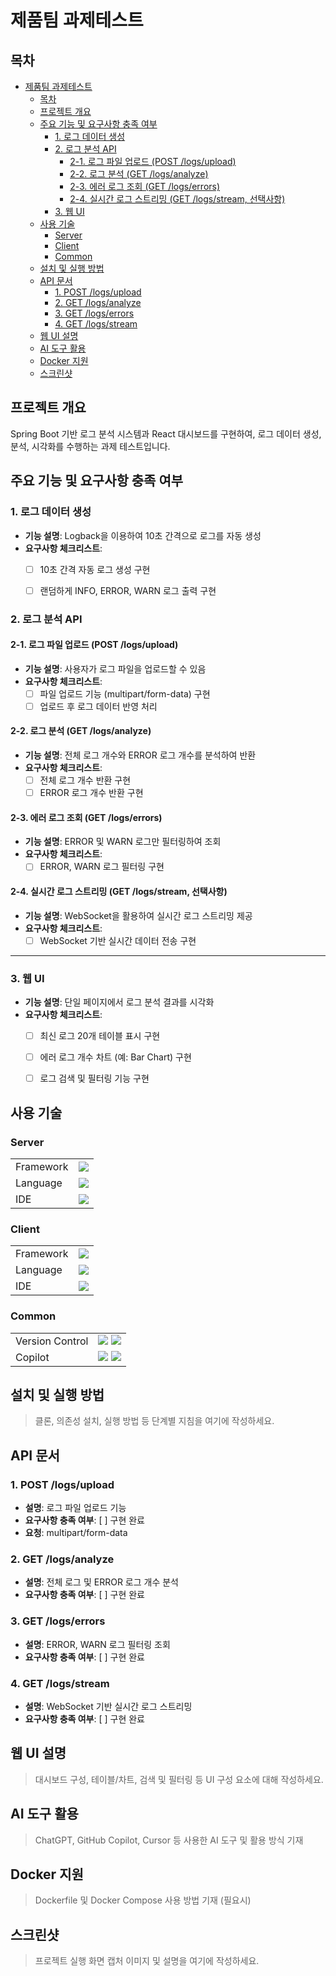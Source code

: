 # 제품팀 과제테스트

## 목차
- [제품팀 과제테스트](#제품팀-과제테스트)
  - [목차](#목차)
  - [프로젝트 개요](#프로젝트-개요)
  - [주요 기능 및 요구사항 충족 여부](#주요-기능-및-요구사항-충족-여부)
    - [1. 로그 데이터 생성](#1-로그-데이터-생성)
    - [2. 로그 분석 API](#2-로그-분석-api)
      - [2-1. 로그 파일 업로드 (POST /logs/upload)](#2-1-로그-파일-업로드-post-logsupload)
      - [2-2. 로그 분석 (GET /logs/analyze)](#2-2-로그-분석-get-logsanalyze)
      - [2-3. 에러 로그 조회 (GET /logs/errors)](#2-3-에러-로그-조회-get-logserrors)
      - [2-4. 실시간 로그 스트리밍 (GET /logs/stream, 선택사항)](#2-4-실시간-로그-스트리밍-get-logsstream-선택사항)
    - [3. 웹 UI](#3-웹-ui)
  - [사용 기술](#사용-기술)
    - [Server](#server)
    - [Client](#client)
    - [Common](#common)
  - [설치 및 실행 방법](#설치-및-실행-방법)
  - [API 문서](#api-문서)
    - [1. POST /logs/upload](#1-post-logsupload)
    - [2. GET /logs/analyze](#2-get-logsanalyze)
    - [3. GET /logs/errors](#3-get-logserrors)
    - [4. GET /logs/stream](#4-get-logsstream)
  - [웹 UI 설명](#웹-ui-설명)
  - [AI 도구 활용](#ai-도구-활용)
  - [Docker 지원](#docker-지원)
  - [스크린샷](#스크린샷)


## 프로젝트 개요
Spring Boot 기반 로그 분석 시스템과 React 대시보드를 구현하여, 로그 데이터 생성, 분석, 시각화를 수행하는 과제 테스트입니다.


## 주요 기능 및 요구사항 충족 여부

### 1. 로그 데이터 생성
- **기능 설명**: Logback을 이용하여 10초 간격으로 로그를 자동 생성  
- **요구사항 체크리스트**:
  - [ ] 10초 간격 자동 로그 생성 구현
  - [ ] 랜덤하게 INFO, ERROR, WARN 로그 출력 구현


### 2. 로그 분석 API

#### 2-1. 로그 파일 업로드 (POST /logs/upload)
- **기능 설명**: 사용자가 로그 파일을 업로드할 수 있음  
- **요구사항 체크리스트**:
  - [ ] 파일 업로드 기능 (multipart/form-data) 구현
  - [ ] 업로드 후 로그 데이터 반영 처리

#### 2-2. 로그 분석 (GET /logs/analyze)
- **기능 설명**: 전체 로그 개수와 ERROR 로그 개수를 분석하여 반환  
- **요구사항 체크리스트**:
  - [ ] 전체 로그 개수 반환 구현
  - [ ] ERROR 로그 개수 반환 구현

#### 2-3. 에러 로그 조회 (GET /logs/errors)
- **기능 설명**: ERROR 및 WARN 로그만 필터링하여 조회  
- **요구사항 체크리스트**:
  - [ ] ERROR, WARN 로그 필터링 구현

#### 2-4. 실시간 로그 스트리밍 (GET /logs/stream, 선택사항)
- **기능 설명**: WebSocket을 활용하여 실시간 로그 스트리밍 제공  
- **요구사항 체크리스트**:
  - [ ] WebSocket 기반 실시간 데이터 전송 구현

---

### 3. 웹 UI
- **기능 설명**: 단일 페이지에서 로그 분석 결과를 시각화  
- **요구사항 체크리스트**:
  - [ ] 최신 로그 20개 테이블 표시 구현
  - [ ] 에러 로그 개수 차트 (예: Bar Chart) 구현
  - [ ] 로그 검색 및 필터링 기능 구현


## 사용 기술

### Server

|           |                                                                                                                          |
| :-------- | :----------------------------------------------------------------------------------------------------------------------- |
| Framework | <img src="https://img.shields.io/badge/SpringBoot-6DB33F?style=for-the-badge&logo=SpringBoot&logoColor=white"/>          |
| Language  | <img src="https://img.shields.io/badge/Java-007396?style=for-the-badge&logo=openjdk&logoColor=white"/>                   |
| IDE       | <img src="https://img.shields.io/badge/IntelliJIDEA-000000.svg?style=for-the-badge&logo=intellij-idea&logoColor=white"/>  |

### Client

|           |                                                                                                                                       |
| :-------- | :------------------------------------------------------------------------------------------------------------------------------------ |
| Framework | <img src="https://img.shields.io/badge/react-61DAFB?style=for-the-badge&logo=react&logoColor=black">                                  |
| Language  | <img src="https://img.shields.io/badge/javascript-F7DF1E?style=for-the-badge&logo=javascript&logoColor=black"/>                       |
| IDE       | <img src="https://img.shields.io/badge/Visual%20Studio%20Code-0078d7.svg?style=for-the-badge&logo=visualstudiocode&logoColor=white"/> |

### Common

|                 |                                                                                                                                                                                                           |
| :-------------- | :-------------------------------------------------------------------------------------------------------------------------------------------------------------------------------------------------------- |
| Version Control | <img src="https://img.shields.io/badge/git-F05032?style=for-the-badge&logo=git&logoColor=white"/> <img src="https://img.shields.io/badge/github-181717?style=for-the-badge&logo=github&logoColor=white"/> |
| Copilot         | <img src="https://img.shields.io/badge/openai-412991.svg?style=for-the-badge&logo=openai&logoColor=white"/> <img src="https://img.shields.io/badge/Cursor-181717.svg?style=for-the-badge&logo=Cursor&logoColor=white"/>     |


## 설치 및 실행 방법
> 클론, 의존성 설치, 실행 방법 등 단계별 지침을 여기에 작성하세요.


## API 문서
### 1. POST /logs/upload
- **설명**: 로그 파일 업로드 기능
- **요구사항 충족 여부**: [ ] 구현 완료
- **요청**: multipart/form-data  

### 2. GET /logs/analyze
- **설명**: 전체 로그 및 ERROR 로그 개수 분석  
- **요구사항 충족 여부**: [ ] 구현 완료

### 3. GET /logs/errors
- **설명**: ERROR, WARN 로그 필터링 조회  
- **요구사항 충족 여부**: [ ] 구현 완료

### 4. GET /logs/stream
- **설명**: WebSocket 기반 실시간 로그 스트리밍  
- **요구사항 충족 여부**: [ ] 구현 완료


## 웹 UI 설명
> 대시보드 구성, 테이블/차트, 검색 및 필터링 등 UI 구성 요소에 대해 작성하세요.  


## AI 도구 활용
> ChatGPT, GitHub Copilot, Cursor 등 사용한 AI 도구 및 활용 방식 기재  

## Docker 지원
> Dockerfile 및 Docker Compose 사용 방법 기재 (필요시)  

## 스크린샷
> 프로젝트 실행 화면 캡처 이미지 및 설명을 여기에 작성하세요.
